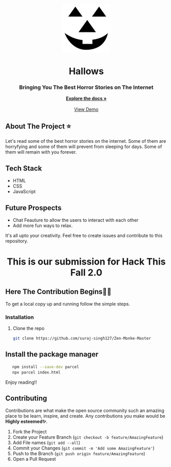 <p align="center">
  <img src="hallows.svg" width= 150px height= 150px>
</p>
<h1 align="center"> Hallows </h1>
<h3 align="center"> Bringing You The Best Horror Stories on The Internet
 </h3>
<p align="center">
    <a href="https://github.com/suraj-singh127/Zen-Monke-Master"><strong>Explore the docs »</strong></a>
    <br />
    <br />
    <a href="https://zen-monke.netlify.app/">View Demo</a>
  </p>
</p>

## About The Project ⭐
<p> Let's read some of the best horror stories on the internet.
                    Some of them are horryfying and some of them will prevent from sleeping for
                    days. Some of them will remain with you forever.
</p>

## Tech Stack
- HTML
- CSS
- JavaScript

## Future Prospects
- Chat Feauture to allow the users to interact with each other
- Add more fun ways to relax. <br/>
<p>It's all upto your creativity. Feel free to create issues and contribute to this repository.</p>

<h1 align="center"> This is our submission for Hack This Fall 2.0 </h1>

## Here The Contribution Begins🤩🎉

To get a local copy up and running follow the simple steps.

### Installation

1. Clone the repo
   ```sh
   git clone https://github.com/suraj-singh127/Zen-Monke-Master
   ```
## Install the package manager 
```sh
   npm install --save-dev parcel
   npx parcel index.html
   ```
   Enjoy reading!!
   
## Contributing

Contributions are what make the open source community such an amazing place to be learn, inspire, and create. Any contributions you make would be **Highly esteemed✨**.

1. Fork the Project
2. Create your Feature Branch (`git checkout -b feature/AmazingFeature`)
3. Add File names (`git add --all`)
4. Commit your Changes (`git commit -m 'Add some AmazingFeature'`)
5. Push to the Branch (`git push origin feature/AmazingFeature`)
6. Open a Pull Request
